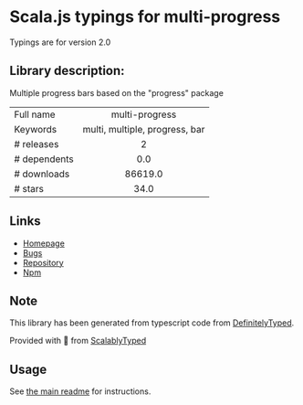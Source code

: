 
# Scala.js typings for multi-progress

Typings are for version 2.0

## Library description:
Multiple progress bars based on the "progress" package

|                    |                 |
| ------------------ | :-------------: |
| Full name          | multi-progress |
| Keywords           | multi, multiple, progress, bar |
| # releases         | 2 |
| # dependents       | 0.0 |
| # downloads        | 86619.0 |
| # stars            | 34.0 |

## Links
- [Homepage](https://github.com/pitaj/multi-progress)
- [Bugs](https://github.com/pitaj/multi-progress/issues)
- [Repository](https://github.com/pitaj/multi-progress)
- [Npm](https://www.npmjs.com/package/multi-progress)
    


## Note
This library has been generated from typescript code from [DefinitelyTyped](https://definitelytyped.org).

Provided with :purple_heart: from [ScalablyTyped](https://github.com/oyvindberg/ScalablyTyped)

## Usage
See [the main readme](../../readme.md) for instructions.


